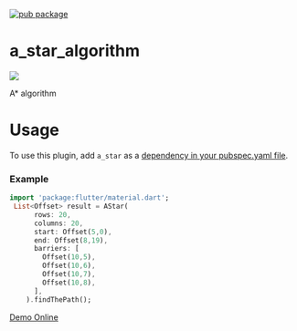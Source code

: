 [![pub package](https://img.shields.io/pub/v/a_star_algorithm.svg)](https://pub.dev/packages/a_star_algorithm)

# a_star_algorithm

![](https://github.com/RafaelBarbosatec/a_star/blob/main/img/example.jpg)

A* algorithm

# Usage
To use this plugin, add `a_star` as a [dependency in your pubspec.yaml file](https://flutter.io/platform-plugins/).

### Example

``` dart
import 'package:flutter/material.dart';
 List<Offset> result = AStar(
      rows: 20,
      columns: 20,
      start: Offset(5,0),
      end: Offset(8,19),
      barriers: [
        Offset(10,5),
        Offset(10,6),
        Offset(10,7),
        Offset(10,8),
      ],
    ).findThePath();
```

[Demo Online](http://rafaelbarbosatec.github.io/a_star/)
